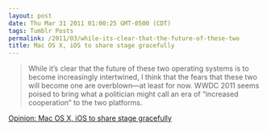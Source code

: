 ```yaml
---
layout: post
date: Thu Mar 31 2011 01:00:25 GMT-0500 (CDT)
tags: Tumblr Posts
permalink: /2011/03/while-its-clear-that-the-future-of-these-two
title: Mac OS X, iOS to share stage gracefully
---
```


> While it’s clear that the future of these two operating systems is to become increasingly intertwined, I think that the fears that these two will become one are overblown—at least for now. WWDC 2011 seems poised to bring what a politician might call an era of “increased cooperation” to the two platforms.

[Opinion: Mac OS X, iOS to share stage gracefully](http://www.macworld.com/article/158882/2011/03/macosx_ios_wwdc.html)
